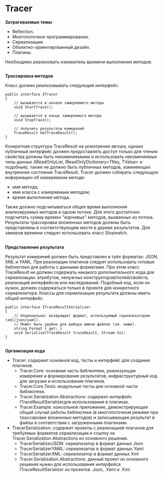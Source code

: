 # Tracer

__Затрагиваемые темы__
- Reflection.
- Многопоточное программирование.
- Сериализация.
- Объектно-ориентированный дизайн.
- Плагины.

Необходимо реализовать измеритель времени выполнения методов.
##
__Трассировка методов__

Класс должен реализовывать следующий интерфейс:
```
public interface ITracer 
{
    // вызывается в начале замеряемого метода
    void StartTrace();

    // вызывается в конце замеряемого метода
    void StopTrace();

    // получить результаты измерений
    TraceResult GetTraceResult();
}
```

Конкретная структура TraceResult на усмотрение автора, однако публичный интерфейс должен предоставлять доступ только для чтения: свойства должны быть неизменяемыми и использовать неизменяемые типы данных (IReadOnlyList<T>, IReadOnlyDictionary<TKey, TValue> и подобные), также не должно быть публичных методов, изменяющих внутреннее состояние TraceResult.
Tracer должен собирать следующую информацию об измеряемом методе:
- имя метода;
- имя класса с измеряемым методом;
- время выполнения метода.

Также должно подсчитываться общее время выполнения анализируемых методов в одном потоке. Для этого достаточно подсчитать сумму времен "корневых" методов, вызванных из потока.
Результаты трассировки вложенных методов должны быть представлены в соответствующем месте в дереве результатов.
Для замеров времени следует использовать класс Stopwatch.

##
__Представление результата__
    
Результат измерений должен быть представлен в трёх форматах: JSON, XML и YAML. При реализации плагинов следует использовать готовые библиотеки для работы с данными форматами. 
При этом класс TraceResult не должен содержать никакого дополнительного кода для сериализации: атрибутов, ненужных конструкторов/полей/свойств, реализаций интерфейсов или наследований. Подобный код, если он нужен, должен содержаться только в проекте для конкретного сериализатора.
Классы для сериализации результата должны иметь общий интерфейс.

```
public interface ITraceResultSerializer
{
    // Опционально: возвращает формат, используемый сериализатором (xml/json/yaml).
    // Может быть удобно для выбора имени файлов (см. ниже).
    string Format { get; }
    void Serialize(TraceResult traceResult, Stream to);
}
```
##
__Организация кода__
    
- Tracer: содержит основной код, тесты и интерфейс для создания плагинов.
  - Tracer.Core: основная часть библиотеки, реализующая измерение и формирование результатов, инфраструктурный код для загрузки и использования плагинов.
  - Tracer.Core.Tests: модульные тесты для основной части библиотеки.
  - Tracer.Serialization.Abstractions: содержит интерфейс ITraceResultSerializerдля использования в плагинах.
  - Tracer.Example: консольное приложение, демонстрирующее общий случай работы библиотеки (в многопоточном режиме при трассировке вложенных методов) и записывающее результат в файлы в соответствии с загруженными плагинами.
- TracerSerialization: содержит проекты с реализацией плагинов для требуемых форматов сериализации и ссылку на Tracer.Serialization.Abstractions из основного решения.
  - TracerSerializerJSON: сериализатор в формат данных Json
  - TracerSerializerYAML: сериализатор в формат данных Yaml
  - TracerSerializerXML: сериализатор в формат данных Xml
  - Tracer.Serialization.Abstractions: данный проект из основного решения нужен для использования интерфейса ITraceResultSerializer из проектов .Json, .Yaml и .Xml.

